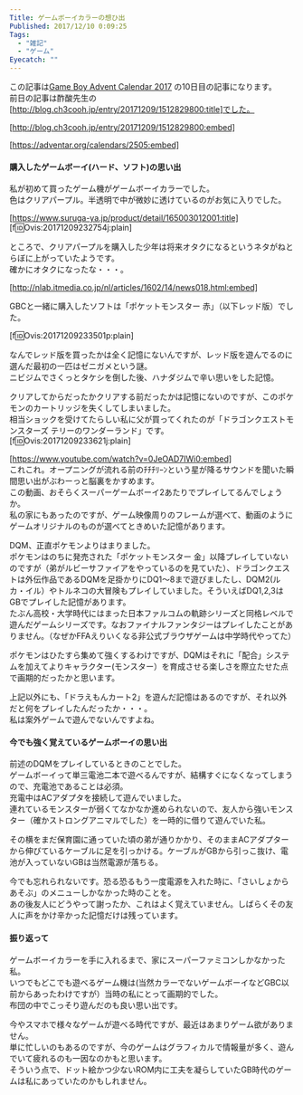```yaml
---
Title: ゲームボーイカラーの想ひ出
Published: 2017/12/10 0:09:25
Tags:
  - "雑記"
  - "ゲーム"
Eyecatch: ""
---
```

この記事は[Game Boy Advent Calendar 2017](https://adventar.org/calendars/2505) の10日目の記事になります。  
前日の記事は酢酸先生の[http://blog.ch3cooh.jp/entry/20171209/1512829800:title]でした。  

[http://blog.ch3cooh.jp/entry/20171209/1512829800:embed]

[https://adventar.org/calendars/2505:embed]



#### 購入したゲームボーイ(ハード、ソフト)の思い出  

私が初めて買ったゲーム機がゲームボーイカラーでした。  
色はクリアパープル。半透明で中が微妙に透けているのがお気に入りでした。  

[https://www.suruga-ya.jp/product/detail/165003012001:title]
[f:id:Ovis:20171209232754j:plain]

ところで、クリアパープルを購入した少年は将来オタクになるというネタがねとらぼに上がっていたようです。  
確かにオタクになったな・・・。  

[http://nlab.itmedia.co.jp/nl/articles/1602/14/news018.html:embed]

GBCと一緒に購入したソフトは「ポケットモンスター 赤」（以下レッド版）でした。  

[f:id:Ovis:20171209233501p:plain]

なんでレッド版を買ったかは全く記憶にないんですが、レッド版を遊んでるのに選んだ最初の一匹はゼニガメという謎。  
ニビジムでさくっとタケシを倒した後、ハナダジムで辛い思いをした記憶。  

クリアしてからだったかクリアする前だったかは記憶にないのですが、このポケモンのカートリッジを失くしてしまいました。  
相当ショックを受けてたらしい私に父が買ってくれたのが「ドラゴンクエストモンスターズ テリーのワンダーランド」です。  
[f:id:Ovis:20171209233621j:plain]

[https://www.youtube.com/watch?v=0JeOAD7IWi0:embed]  
これこれ。オープニングが流れる前のﾁﾁﾁﾘｰﾝという星が降るサウンドを聞いた瞬間思い出がぶわーっと脳裏をかすめます。  
この動画、おそらくスーパーゲームボーイ2あたりでプレイしてるんでしょうか。  
私の家にもあったのですが、ゲーム映像周りのフレームが選べて、動画のようにゲームオリジナルのものが選べてときめいた記憶があります。  

DQM、正直ポケモンよりはまりました。  
ポケモンはのちに発売された「ポケットモンスター 金」以降プレイしていないのですが（弟がルビーサファイアをやっているのを見ていた）、ドラゴンクエストは外伝作品であるDQMを足掛かりにDQ1～8まで遊びましたし、DQM2(ルカ・イル）やトルネコの大冒険もプレイしていました。そういえばDQ1,2,3はGBでプレイした記憶があります。    
たぶん高校・大学時代にはまった日本ファルコムの軌跡シリーズと同格レベルで遊んだゲームシリーズです。なおファイナルファンタジーはプレイしたことがありません。（なぜかFFAえりいくなる非公式ブラウザゲームは中学時代やってた）  

ポケモンはひたすら集めて強くするわけですが、DQMはそれに「配合」システムを加えてよりキャラクター(モンスター）を育成させる楽しさを際立たせた点で画期的だったかと思います。  

上記以外にも、「ドラえもんカート2」を遊んだ記憶はあるのですが、それ以外だと何をプレイしたんだったか・・・。  
私は案外ゲームで遊んでないんですよね。  

#### 今でも強く覚えているゲームボーイの思い出  
前述のDQMをプレイしているときのことでした。  
ゲームボーイって単三電池二本で遊べるんですが、結構すぐになくなってしまうので、充電池であることは必須。  
充電中はACアダプタを接続して遊んでいました。  
連れているモンスターが弱くてなかなか進められないので、友人から強いモンスター（確かストロングアニマルでした）を一時的に借りて遊んでいた私。  

その横をまだ保育園に通っていた頃の弟が通りかかり、そのままACアダプターから伸びているケーブルに足を引っかける。ケーブルがGBから引っこ抜け、電池が入っていないGBは当然電源が落ちる。  

今でも忘れられないです。恐る恐るもう一度電源を入れた時に、「さいしょからあそぶ」のメニューしかなかった時のことを。  
あの後友人にどうやって謝ったか、これはよく覚えていません。しばらくその友人に声をかけ辛かった記憶だけは残っています。  

#### 振り返って  

ゲームボーイカラーを手に入れるまで、家にスーパーファミコンしかなかった私。  
いつでもどこでも遊べるゲーム機は(当然カラーでないゲームボーイなどGBC以前からあったわけですが）当時の私にとって画期的でした。  
布団の中でこっそり遊んだのも良い思い出です。  

今やスマホで様々なゲームが遊べる時代ですが、最近はあまりゲーム欲がありません。  
単に忙しいのもあるのですが、今のゲームはグラフィカルで情報量が多く、遊んでいて疲れるのも一因なのかもと思います。  
そういう点で、ドット絵かつ少ないROM内に工夫を凝らしていたGB時代のゲームは私にあっていたのかもしれません。  



